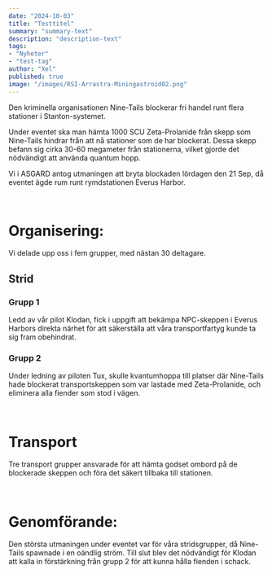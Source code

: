 ```yaml
---
date: "2024-10-03"
title: "Testtitel"
summary: "summary-text"
description: "description-text"
tags:
- "Nyheter"
- "test-tag"
author: "Xel"
published: true
image: "/images/RSI-Arrastra-Miningastroid02.png"
---
```

Den kriminella organisationen Nine-Tails blockerar fri handel runt flera stationer i Stanton-systemet.  

Under eventet ska man hämta 1000 SCU Zeta-Prolanide från skepp som Nine-Tails hindrar från att nå stationer som de har blockerat. Dessa skepp befann sig cirka 30-60 megameter från stationerna, vilket gjorde det nödvändigt att använda quantum hopp.  

Vi i ASGARD antog utmaningen att bryta blockaden lördagen den 21 Sep, då eventet ägde rum runt rymdstationen Everus Harbor.  

<br>

# Organisering: 

Vi delade upp oss i fem grupper, med nästan 30 deltagare.  

## Strid

### Grupp 1
Ledd av vår pilot Klodan, fick i uppgift att bekämpa NPC-skeppen i Everus Harbors direkta närhet för att säkerställa att våra transportfartyg kunde ta sig fram obehindrat.

### Grupp 2
Under ledning av piloten Tux, skulle kvantumhoppa till platser där Nine-Tails hade blockerat transportskeppen som var lastade med Zeta-Prolanide, och eliminera alla fiender som stod i vägen.

<br>

# Transport

Tre transport grupper ansvarade för att hämta godset ombord på de blockerade skeppen och föra det säkert tillbaka till stationen.

<br>

# Genomförande: 

Den största utmaningen under eventet var för våra stridsgrupper, då Nine-Tails spawnade i en oändlig ström. Till slut blev det nödvändigt för Klodan att kalla in förstärkning från grupp 2 för att kunna hålla fienden i schack.

